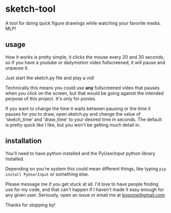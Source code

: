 # sketch-tool
A tool for doing quick figure drawings while watching your favorite media. MLP!

## usage
How it works is pretty simple, it clicks the mouse every 20 and 30 seconds, so if you have a youtube or dailymotion video fullscreened, it will pause and unpause it.

Just start the sketch.py file and play a vid!

Technically this means you could use **any** fullscreened video that pauses when you click on the screen, but that would be going against the intended perpose of this project. It's only for ponies.

If you want to change the time it waits between pausing or the time it pauses for you to draw, open sketch.py and change the value of 'sketch_time' and 'draw_time' to your desired time in seconds. The default is pretty quick like I like, but you won't be getting much detail in.

## installation
You'll need to have python installed and the PyUserInput python library installed.

Depending on you're system this could mean different things, like typing `pip install PyUserInput` or something else.

Please message me if you get stuck at all. I'd love to have people finding use for my code, and that can't happen if I haven't made it easy enough for any given user. Seriously, open an issue or email me at kixpone@gmail.com

Thanks for stopping by!
